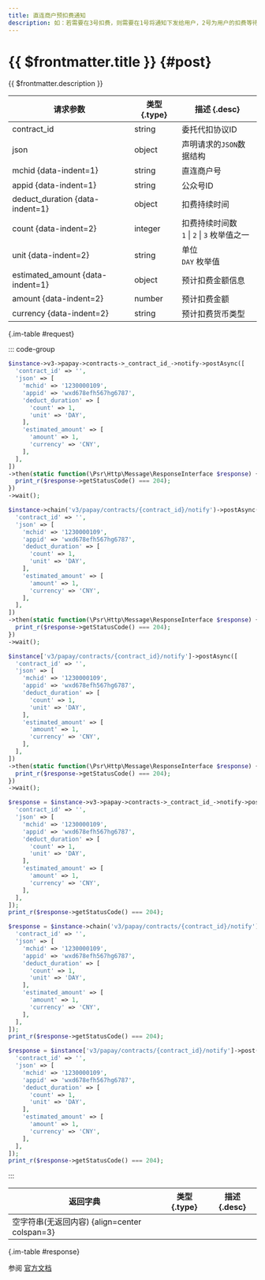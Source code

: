 ```yaml
---
title: 直连商户预扣费通知
description: 如：若需要在3号扣费，则需要在1号将通知下发给用户，2号为用户的扣费等待期，用户可以选择等待扣费或关闭扣费服务，3号商户可正常发起扣费。
---
```


# {{ $frontmatter.title }} {#post}

{{ $frontmatter.description }}

| 请求参数 | 类型 {.type} | 描述 {.desc}
| --- | --- | ---
| contract_id | string | 委托代扣协议ID
| json | object | 声明请求的`JSON`数据结构
| mchid {data-indent=1} | string | 直连商户号
| appid {data-indent=1} | string | 公众号ID
| deduct_duration {data-indent=1} | object | 扣费持续时间
| count {data-indent=2} | integer | 扣费持续时间数<br/>`1` \| `2` \| `3` 枚举值之一
| unit {data-indent=2} | string | 单位<br/>`DAY` 枚举值
| estimated_amount {data-indent=1} | object | 预计扣费金额信息
| amount {data-indent=2} | number | 预计扣费金额
| currency {data-indent=2} | string | 预计扣费货币类型

{.im-table #request}

::: code-group

```php [异步纯链式]
$instance->v3->papay->contracts->_contract_id_->notify->postAsync([
  'contract_id' => '',
  'json' => [
    'mchid' => '1230000109',
    'appid' => 'wxd678efh567hg6787',
    'deduct_duration' => [
      'count' => 1,
      'unit' => 'DAY',
    ],
    'estimated_amount' => [
      'amount' => 1,
      'currency' => 'CNY',
    ],
  ],
])
->then(static function(\Psr\Http\Message\ResponseInterface $response) {
  print_r($response->getStatusCode() === 204);
})
->wait();
```

```php [异步声明式]
$instance->chain('v3/papay/contracts/{contract_id}/notify')->postAsync([
  'contract_id' => '',
  'json' => [
    'mchid' => '1230000109',
    'appid' => 'wxd678efh567hg6787',
    'deduct_duration' => [
      'count' => 1,
      'unit' => 'DAY',
    ],
    'estimated_amount' => [
      'amount' => 1,
      'currency' => 'CNY',
    ],
  ],
])
->then(static function(\Psr\Http\Message\ResponseInterface $response) {
  print_r($response->getStatusCode() === 204);
})
->wait();
```

```php [异步属性式]
$instance['v3/papay/contracts/{contract_id}/notify']->postAsync([
  'contract_id' => '',
  'json' => [
    'mchid' => '1230000109',
    'appid' => 'wxd678efh567hg6787',
    'deduct_duration' => [
      'count' => 1,
      'unit' => 'DAY',
    ],
    'estimated_amount' => [
      'amount' => 1,
      'currency' => 'CNY',
    ],
  ],
])
->then(static function(\Psr\Http\Message\ResponseInterface $response) {
  print_r($response->getStatusCode() === 204);
})
->wait();
```

```php [同步纯链式]
$response = $instance->v3->papay->contracts->_contract_id_->notify->post([
  'contract_id' => '',
  'json' => [
    'mchid' => '1230000109',
    'appid' => 'wxd678efh567hg6787',
    'deduct_duration' => [
      'count' => 1,
      'unit' => 'DAY',
    ],
    'estimated_amount' => [
      'amount' => 1,
      'currency' => 'CNY',
    ],
  ],
]);
print_r($response->getStatusCode() === 204);
```

```php [同步声明式]
$response = $instance->chain('v3/papay/contracts/{contract_id}/notify')->post([
  'contract_id' => '',
  'json' => [
    'mchid' => '1230000109',
    'appid' => 'wxd678efh567hg6787',
    'deduct_duration' => [
      'count' => 1,
      'unit' => 'DAY',
    ],
    'estimated_amount' => [
      'amount' => 1,
      'currency' => 'CNY',
    ],
  ],
]);
print_r($response->getStatusCode() === 204);
```

```php [同步属性式]
$response = $instance['v3/papay/contracts/{contract_id}/notify']->post([
  'contract_id' => '',
  'json' => [
    'mchid' => '1230000109',
    'appid' => 'wxd678efh567hg6787',
    'deduct_duration' => [
      'count' => 1,
      'unit' => 'DAY',
    ],
    'estimated_amount' => [
      'amount' => 1,
      'currency' => 'CNY',
    ],
  ],
]);
print_r($response->getStatusCode() === 204);
```

:::

| 返回字典 | 类型 {.type} | 描述 {.desc}
| --- | --- | ---
| 空字符串(无返回内容) {align=center colspan=3}

{.im-table #response}

参阅 [官方文档](https://pay.weixin.qq.com/docs/merchant/apis/entrusted-payment/json/deduct-notify.html)
